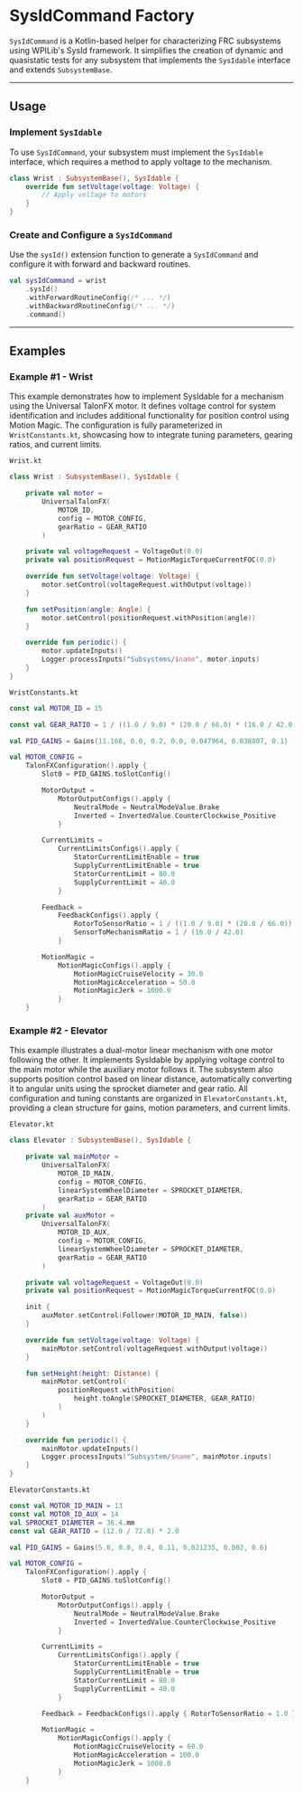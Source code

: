 # SysIdCommand Factory

`SysIdCommand` is a Kotlin-based helper for characterizing FRC subsystems using WPILib's SysId framework. It simplifies the creation of dynamic and quasistatic tests for any subsystem that implements the `SysIdable` interface and extends `SubsystemBase`.

---
## Usage

### Implement `SysIdable`

To use `SysIdCommand`, your subsystem must implement the `SysIdable` interface, which requires a method to apply voltage to the mechanism.

```kotlin
class Wrist : SubsystemBase(), SysIdable {
    override fun setVoltage(voltage: Voltage) {
        // Apply voltage to motors
    }
}
````

### Create and Configure a `SysIdCommand`

Use the `sysId()` extension function to generate a `SysIdCommand` and configure it with forward and backward routines.

```kotlin
val sysIdCommand = wrist
    .sysId()
    .withForwardRoutineConfig(/* ... */)
    .withBackwardRoutineConfig(/* ... */)
    .command()
```
---

## Examples

### Example #1 - Wrist
This example demonstrates how to implement SysIdable for a mechanism using the Universal TalonFX motor. It defines voltage control for system identification and includes additional functionality for position control using Motion Magic. The configuration is fully parameterized in `WristConstants.kt`, showcasing how to integrate tuning parameters, gearing ratios, and current limits.

`Wrist.kt`
```kotlin
class Wrist : SubsystemBase(), SysIdable {

    private val motor =
        UniversalTalonFX(
            MOTOR_ID,
            config = MOTOR_CONFIG,
            gearRatio = GEAR_RATIO
        )

    private val voltageRequest = VoltageOut(0.0)
    private val positionRequest = MotionMagicTorqueCurrentFOC(0.0)

    override fun setVoltage(voltage: Voltage) {
        motor.setControl(voltageRequest.withOutput(voltage))
    }

    fun setPosition(angle: Angle) {
        motor.setControl(positionRequest.withPosition(angle))
    }

    override fun periodic() {
        motor.updateInputs()
        Logger.processInputs("Subsystems/$name", motor.inputs)
    }
}
```

`WristConstants.kt`
```kotlin
const val MOTOR_ID = 15

const val GEAR_RATIO = 1 / ((1.0 / 9.0) * (20.0 / 66.0) * (16.0 / 42.0))

val PID_GAINS = Gains(11.168, 0.0, 0.2, 0.0, 0.047964, 0.038807, 0.1)

val MOTOR_CONFIG =
    TalonFXConfiguration().apply {
        Slot0 = PID_GAINS.toSlotConfig()

        MotorOutput =
            MotorOutputConfigs().apply {
                NeutralMode = NeutralModeValue.Brake
                Inverted = InvertedValue.CounterClockwise_Positive
            }

        CurrentLimits =
            CurrentLimitsConfigs().apply {
                StatorCurrentLimitEnable = true
                SupplyCurrentLimitEnable = true
                StatorCurrentLimit = 80.0
                SupplyCurrentLimit = 40.0
            }

        Feedback =
            FeedbackConfigs().apply {
                RotorToSensorRatio = 1 / ((1.0 / 9.0) * (20.0 / 66.0))
                SensorToMechanismRatio = 1 / (16.0 / 42.0)
            }

        MotionMagic =
            MotionMagicConfigs().apply {
                MotionMagicCruiseVelocity = 30.0
                MotionMagicAcceleration = 50.0
                MotionMagicJerk = 1000.0
            }
    }
```

### Example #2 - Elevator

This example illustrates a dual-motor linear mechanism with one motor following the other. It implements SysIdable by applying voltage control to the main motor while the auxiliary motor follows it. The subsystem also supports position control based on linear distance, automatically converting it to angular units using the sprocket diameter and gear ratio. All configuration and tuning constants are organized in `ElevatorConstants.kt`, providing a clean structure for gains, motion parameters, and current limits.

`Elevator.kt`
```kotlin
class Elevator : SubsystemBase(), SysIdable {

    private val mainMotor =
        UniversalTalonFX(
            MOTOR_ID_MAIN,
            config = MOTOR_CONFIG,
            linearSystemWheelDiameter = SPROCKET_DIAMETER,
            gearRatio = GEAR_RATIO
        )
    private val auxMotor =
        UniversalTalonFX(
            MOTOR_ID_AUX,
            config = MOTOR_CONFIG,
            linearSystemWheelDiameter = SPROCKET_DIAMETER,
            gearRatio = GEAR_RATIO
        )

    private val voltageRequest = VoltageOut(0.0)
    private val positionRequest = MotionMagicTorqueCurrentFOC(0.0)

    init {
        auxMotor.setControl(Follower(MOTOR_ID_MAIN, false))
    }

    override fun setVoltage(voltage: Voltage) {
        mainMotor.setControl(voltageRequest.withOutput(voltage))
    }

    fun setHeight(height: Distance) {
        mainMotor.setControl(
            positionRequest.withPosition(
                height.toAngle(SPROCKET_DIAMETER, GEAR_RATIO)
            )
        )
    }

    override fun periodic() {
        mainMotor.updateInputs()
        Logger.processInputs("Subsystem/$name", mainMotor.inputs)
    }
}
```

`ElevatorConstants.kt`
```kotlin
const val MOTOR_ID_MAIN = 13
const val MOTOR_ID_AUX = 14
val SPROCKET_DIAMETER = 36.4.mm
const val GEAR_RATIO = (12.0 / 72.0) * 2.0

val PID_GAINS = Gains(5.0, 0.0, 0.4, 0.11, 0.021235, 0.002, 0.6)

val MOTOR_CONFIG =
    TalonFXConfiguration().apply {
        Slot0 = PID_GAINS.toSlotConfig()

        MotorOutput =
            MotorOutputConfigs().apply {
                NeutralMode = NeutralModeValue.Brake
                Inverted = InvertedValue.CounterClockwise_Positive
            }

        CurrentLimits =
            CurrentLimitsConfigs().apply {
                StatorCurrentLimitEnable = true
                SupplyCurrentLimitEnable = true
                StatorCurrentLimit = 80.0
                SupplyCurrentLimit = 40.0
            }

        Feedback = FeedbackConfigs().apply { RotorToSensorRatio = 1.0 }

        MotionMagic =
            MotionMagicConfigs().apply {
                MotionMagicCruiseVelocity = 60.0
                MotionMagicAcceleration = 100.0
                MotionMagicJerk = 1000.0
            }
    }
```